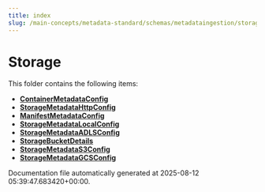 ```yaml
---
title: index
slug: /main-concepts/metadata-standard/schemas/metadataingestion/storage
---
```


# Storage

This folder contains the following items:

- [**ContainerMetadataConfig**](/main-concepts/metadata-standard/schemas/metadataingestion/storage/containermetadataconfig)
- [**StorageMetadataHttpConfig**](/main-concepts/metadata-standard/schemas/metadataingestion/storage/storagemetadatahttpconfig)
- [**ManifestMetadataConfig**](/main-concepts/metadata-standard/schemas/metadataingestion/storage/manifestmetadataconfig)
- [**StorageMetadataLocalConfig**](/main-concepts/metadata-standard/schemas/metadataingestion/storage/storagemetadatalocalconfig)
- [**StorageMetadataADLSConfig**](/main-concepts/metadata-standard/schemas/metadataingestion/storage/storagemetadataadlsconfig)
- [**StorageBucketDetails**](/main-concepts/metadata-standard/schemas/metadataingestion/storage/storagebucketdetails)
- [**StorageMetadataS3Config**](/main-concepts/metadata-standard/schemas/metadataingestion/storage/storagemetadatas3config)
- [**StorageMetadataGCSConfig**](/main-concepts/metadata-standard/schemas/metadataingestion/storage/storagemetadatagcsconfig)


Documentation file automatically generated at 2025-08-12 05:39:47.683420+00:00.
